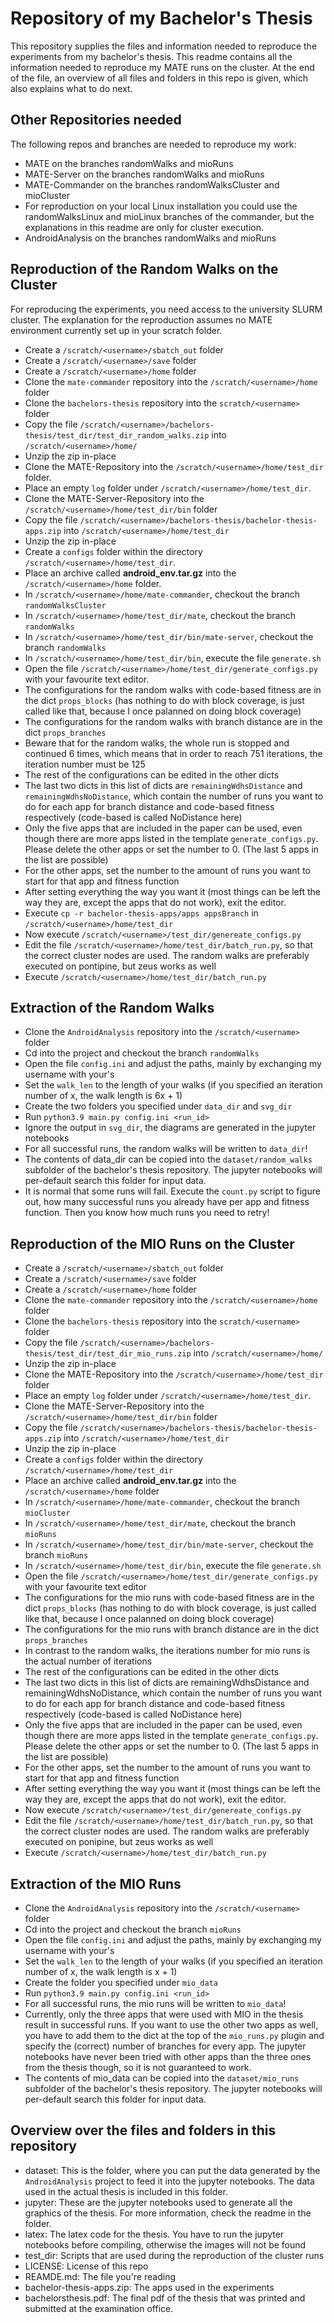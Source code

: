 # Repository of my Bachelor's Thesis
This repository supplies the files and information needed to reproduce the experiments from my bachelor's thesis.
This readme contains all the information needed to reproduce my MATE runs on the cluster.
At the end of the file, an overview of all files and folders in this repo is given, which also explains what to do next.

## Other Repositories needed
The following repos and branches are needed to reproduce my work:
* MATE on the branches randomWalks and mioRuns
* MATE-Server on the branches randomWalks and mioRuns
* MATE-Commander on the branches randomWalksCluster and mioCluster
* For reproduction on your local Linux installation you could use the randomWalksLinux and mioLinux branches of the commander, but the explanations in this readme are only for cluster execution.
* AndroidAnalysis on the branches randomWalks and mioRuns

## Reproduction of the Random Walks on the Cluster
For reproducing the experiments, you need access to the university SLURM cluster.
The explanation for the reproduction assumes no MATE environment currently set up in your scratch folder.

* Create a `/scratch/<username>/sbatch_out` folder
* Create a `/scratch/<username>/save` folder
* Create a `/scratch/<username>/home` folder
* Clone the `mate-commander` repository into the `/scratch/<username>/home` folder
* Clone the `bachelors-thesis` repository into the `scratch/<username>` folder
* Copy the file `/scratch/<username>/bachelors-thesis/test_dir/test_dir_random_walks.zip` into `/scratch/<username>/home/`
* Unzip the zip in-place
* Clone the MATE-Repository into the `/scratch/<username>/home/test_dir` folder.   
* Place an empty `log` folder under `/scratch/<username>/home/test_dir`.
* Clone the MATE-Server-Repository into the `/scratch/<username>/home/test_dir/bin` folder
* Copy the file `/scratch/<username>/bachelors-thesis/bachelor-thesis-apps.zip` into `/scratch/<username>/home/test_dir`
* Unzip the zip in-place
* Create a `configs` folder within the directory `/scratch/<username>/home/test_dir`.
* Place an archive called  **android_env.tar.gz** into the `/scratch/<username>/home` folder.
* In `/scratch/<username>/home/mate-commander`, checkout the branch `randomWalksCluster`
* In `/scratch/<username>/home/test_dir/mate`, checkout the branch `randomWalks`
* In `/scratch/<username>/home/test_dir/bin/mate-server`, checkout the branch `randomWalks`
* In `/scratch/<username>/home/test_dir/bin`, execute the file `generate.sh`
* Open the file `/scratch/<username>/home/test_dir/generate_configs.py` with your favourite text editor.
* The configurations for the random walks with code-based fitness are in the dict `props_blocks` (has nothing to do with block coverage, is just called like that, because I once palanned on doing block coverage)
* The configurations for the random walks with branch distance are in the dict `props_branches`
* Beware that for the random walks, the whole run is stopped and continued 6 times, which means that in order to reach 751 iterations, the iteration number must be 125
* The rest of the configurations can be edited in the other dicts
* The last two dicts in this list of dicts are `remainingWdhsDistance` and `remainingWdhsNoDistance`, which contain the number of runs you want to do for each app for branch distance and code-based fitness respectively (code-based is called NoDistance here)
* Only the five apps that are included in the paper can be used, even though there are more apps listed in the template `generate_configs.py`. Please delete the other apps or set the number to 0. (The last 5 apps in the list are possible)
* For the other apps, set the number to the amount of runs you want to start for that app and fitness function
* After setting everything the way you want it (most things can be left the way they are, except the apps that do not work), exit the editor.
* Execute `cp -r bachelor-thesis-apps/apps appsBranch` in `/scratch/<username>/home/test_dir`
* Now execute `/scratch/<username>/test_dir/genereate_configs.py`
* Edit the file `/scratch/<username>/home/test_dir/batch_run.py`, so that the correct cluster nodes are used. The random walks are preferably executed on pontipine, but zeus works as well
* Execute `/scratch/<username>/home/test_dir/batch_run.py`

## Extraction of the Random Walks
* Clone the `AndroidAnalysis` repository into the `/scratch/<username>` folder
* Cd into the project and checkout the branch `randomWalks`
* Open the file `config.ini` and adjust the paths, mainly by exchanging my username with your's
* Set the `walk_len` to the length of your walks (if you specified an iteration number of x, the walk length is 6x + 1)
* Create the two folders you specified under `data_dir` and `svg_dir`
* Run `python3.9 main.py config.ini <run_id>`
* Ignore the output in `svg_dir`, the diagrams are generated in the jupyter notebooks
* For all successful runs, the random walks will be written to `data_dir`!
* The contents of data_dir can be copied into the `dataset/random_walks` subfolder of the bachelor's thesis repository. The jupyter notebooks will per-default search this folder for input data.
* It is normal that some runs will fail. Execute the `count.py` script to figure out, how many successful runs you already have per app and fitness function. Then you know how much runs you need to retry!

## Reproduction of the MIO Runs on the Cluster
* Create a `/scratch/<username>/sbatch_out` folder
* Create a `/scratch/<username>/save` folder
* Create a `/scratch/<username>/home` folder
* Clone the `mate-commander` repository into the `/scratch/<username>/home` folder
* Clone the `bachelors-thesis` repository into the `scratch/<username>` folder
* Copy the file `/scratch/<username>/bachelors-thesis/test_dir/test_dir_mio_runs.zip` into `/scratch/<username>/home/`
* Unzip the zip in-place
* Clone the MATE-Repository into the `/scratch/<username>/home/test_dir` folder   
* Place an empty `log` folder under `/scratch/<username>/home/test_dir`.
* Clone the MATE-Server-Repository into the `/scratch/<username>/home/test_dir/bin` folder
* Copy the file `/scratch/<username>/bachelors-thesis/bachelor-thesis-apps.zip` into `/scratch/<username>/home/test_dir`
* Unzip the zip in-place
* Create a `configs` folder within the directory `/scratch/<username>/home/test_dir`
* Place an archive called  **android_env.tar.gz** into the `/scratch/<username>/home` folder
* In `/scratch/<username>/home/mate-commander`, checkout the branch `mioCluster`
* In `/scratch/<username>/home/test_dir/mate`, checkout the branch `mioRuns`
* In `/scratch/<username>/home/test_dir/bin/mate-server`, checkout the branch `mioRuns`
* In `/scratch/<username>/home/test_dir/bin`, execute the file `generate.sh`
* Open the file `/scratch/<username>/home/test_dir/generate_configs.py` with your favourite text editor
* The configurations for the mio runs with code-based fitness are in the dict `props_blocks` (has nothing to do with block coverage, is just called like that, because I once palanned on doing block coverage)
* The configurations for the mio runs with branch distance are in the dict `props_branches`
* In contrast to the random walks, the iterations number for mio runs is the actual number of iterations
* The rest of the configurations can be edited in the other dicts
* The last two dicts in this list of dicts are remainingWdhsDistance and remainingWdhsNoDistance, which contain the number of runs you want to do for each app for branch distance and code-based fitness respectively (code-based is called NoDistance here)
* Only the five apps that are included in the paper can be used, even though there are more apps listed in the template `generate_configs.py`. Please delete the other apps or set the number to 0. (The last 5 apps in the list are possible)
* For the other apps, set the number to the amount of runs you want to start for that app and fitness function
* After setting everything the way you want it (most things can be left the way they are, except the apps that do not work), exit the editor.
* Now execute `/scratch/<username>/test_dir/genereate_configs.py`
* Edit the file `/scratch/<username>/home/test_dir/batch_run.py`, so that the correct cluster nodes are used. The random walks are preferably executed on ponipine, but zeus works as well
* Execute `/scratch/<username>/home/test_dir/batch_run.py`

## Extraction of the MIO Runs
* Clone the `AndroidAnalysis` repository into the `/scratch/<username>` folder
* Cd into the project and checkout the branch `mioRuns`
* Open the file `config.ini` and adjust the paths, mainly by exchanging my username with your's
* Set the `walk_len` to the length of your walks (if you specified an iteration number of x, the walk length is x + 1)
* Create the folder you specified under `mio_data`
* Run `python3.9 main.py config.ini <run_id>`
* For all successful runs, the mio runs will be written to `mio_data`!
* Currently, only the three apps that were used with MIO in the thesis result in successful runs. If you want to use the other two apps as well, you have to add them to the dict at the top of the `mio_runs.py` plugin and specify the (correct) number of branches for every app. The jupyter notebooks have never been tried with other apps than the three ones from the thesis though, so it is not guaranteed to work.
* The contents of mio_data can be copied into the `dataset/mio_runs` subfolder of the bachelor's thesis repository. The jupyter notebooks will per-default search this folder for input data.

## Overview over the files and folders in this repository
* dataset: This is the folder, where you can put the data generated by the `AndroidAnalysis` project to feed it into the jupyter notebooks. The data used in the actual thesis is included in this folder.
* jupyter: These are the jupyter notebooks used to generate all the graphics of the thesis. For more information, check the readme in the folder.
* latex: The latex code for the thesis. You have to run the jupyter notebooks before compiling, otherwise the images will not be found
* test_dir: Scripts that are used during the reproduction of the cluster runs
* LICENSE: License of this repo
* REAMDE.md: The file you're reading
* bachelor-thesis-apps.zip: The apps used in the experiments
* bachelorsthesis.pdf: The final pdf of the thesis that was printed and submitted at the examination office.
